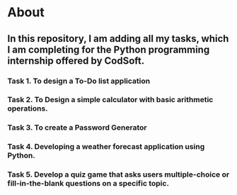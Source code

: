 # About

## In this repository, I am adding all my tasks, which I am completing for the Python programming internship offered by CodSoft.

### Task 1. To design a To-Do list application
### Task 2. To Design a simple calculator with basic arithmetic operations.
### Task 3. To create a Password Generator
### Task 4. Developing a weather forecast application using Python.
### Task 5. Develop a quiz game that asks users multiple-choice or fill-in-the-blank questions on a specific topic. 

